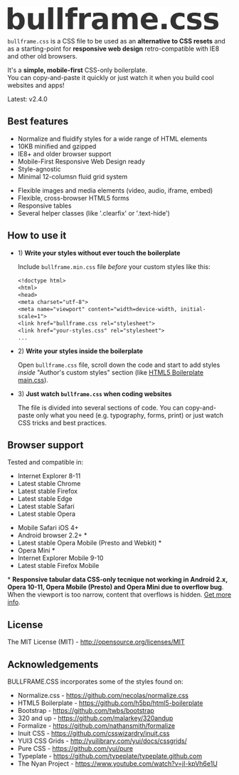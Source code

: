 <img src="docs/img/bullframe-css-logo.png" alt="bullframe.css boilerplate">
<p><code>bullframe.css</code> is a CSS file to be used as an <b>alternative to CSS resets</b> and as a starting-point for <b>responsive web design</b> retro-compatible with IE8 and other old browsers.</p>
<p>It's a <b>simple, mobile-first</b> CSS-only boilerplate.<br>
You can copy-and-paste it quickly or just watch it when you build cool websites and apps!</p>
<span>Latest: v2.4.0</span>


<h2>Best features</h2>
<ul>
  <li>Normalize and fluidify styles for a wide range of HTML elements</li>
  <li>10KB minified and gzipped</li>
  <li>IE8+ and older browser support</li>
  <li>Mobile-First Responsive Web Design ready</li>
  <li>Style-agnostic</li>
  <li>Minimal 12-columsn fluid grid system</li>
</ul>
<ul>
  <li>Flexible images and media elements (video, audio, iframe, embed)</li>
  <li>Flexible, cross-browser HTML5 forms</li>
  <li>Responsive tables</li>
  <li>Several helper classes (like '.clearfix' or '.text-hide')</li>
</ul>

<h2>How to use it</h2>
<ul>
  <li>
    <p>1) <b>Write your styles without ever touch the boilerplate</b></p>
    <p>Include <code>bullframe.min.css</code> file <i>before</i> your custom styles like this:</p>
<pre><code>&lt;!doctype html&gt;
&lt;html&gt;
&lt;head&gt;
&lt;meta charset="utf-8"&gt;
&lt;meta name=&quot;viewport&quot; content=&quot;width=device-width, initial-scale=1&quot;&gt;
&lt;link href="bullframe.css rel="stylesheet"&gt;
&lt;link href="your-styles.css" rel="stylesheet"&gt;
...</code></pre>
  </li>
</ul>
<ul>
  <li>
    <p>2) <b>Write your styles inside the boilerplate</b></p>
  <p>Open <code>bullframe.css</code> file, scroll down the code and start to add styles <i>inside</i>
"Author's custom styles" section (like <a href="https://github.com/h5bp/html5-boilerplate/blob/b83ce3b1b42157f8c817a62b4d353415e25c3af4/css/main.css#l-92-110" title="HTML5 Boilerplate main.css">HTML5 Boilerplate main.css</a>).</p>
  </li>
</ul>
<ul>
  <li>
    <p>3) <b>Just watch <code>bullframe.css</code> when coding websites</b></p>
  <p>The file is divided into several sections of code. You can copy-and-paste only what you need (e.g. typography, forms, print) or just watch CSS tricks and best practices.</p>
  </li>
</ul>


<h2>Browser support</h2>
Tested and compatible in:
<ul>
  <li>Internet Explorer 8-11</li>
  <li>Latest stable Chrome</li>
  <li>Latest stable Firefox</li>
  <li>Latest stable Edge</li>
  <li>Latest stable Safari</li>
  <li>Latest stable Opera</li>
</ul>
<ul>
  <li>Mobile Safari iOS 4+</li>
  <li>Android browser 2.2+ *</li>
  <li>Latest stable Opera Mobile (Presto and Webkit) *</li>
  <li>Opera Mini *</li>
  <li>Internet Explorer Mobile 9-10</li>
  <li>Latest stable Firefox Mobile</li>
</ul>
<p>* <b>Responsive tabular data CSS-only tecnique not working in Android 2.x, Opera 10-11, Opera Mobile (Presto) and Opera Mini due to overflow bug</b>. When the viewport is too narrow, content that overflows is hidden. <a href="http://barrow.io/overflow-scrolling" title="overflow scrolling">Get more info</a>.</p>


<h2>License</h2>
<p>The MIT License (MIT) - <a href="http://opensource.org/licenses/MIT" title="The MIT License">http://opensource.org/licenses/MIT</a></p>


<h2>Acknowledgements</h2>
BULLFRAME.CSS incorporates some of the styles found on:
<ul>
  <li>Normalize.css - <a href="https://github.com/necolas/normalize.css" title="">https://github.com/necolas/normalize.css</a></li>
  <li>HTML5 Boilerplate - <a href="https://github.com/h5bp/html5-boilerplate" title="">https://github.com/h5bp/html5-boilerplate</a></li>
  <li>Bootstrap - <a href="https://github.com/twbs/bootstrap" title="">https://github.com/twbs/bootstrap</a></li>
  <li>320 and up - <a href="https://github.com/malarkey/320andup" title="">https://github.com/malarkey/320andup</a></li>
  <li>Formalize - <a href="https://github.com/nathansmith/formalize" title="">https://github.com/nathansmith/formalize</a></li>
  <li>Inuit CSS - <a href="https://github.com/csswizardry/inuit.css" title="">https://github.com/csswizardry/inuit.css</a></li>
  <li>YUI3 CSS Grids - <a href="http://yuilibrary.com/yui/docs/cssgrids/" title="">http://yuilibrary.com/yui/docs/cssgrids/</a></li>
  <li>Pure CSS - <a href="https://github.com/yui/pure" title="">https://github.com/yui/pure</a></li>
  <li>Typeplate - <a href="https://github.com/typeplate/typeplate.github.com" title="">https://github.com/typeplate/typeplate.github.com</a></li>
  <li>The Nyan Project - <a href="http://www.youtube.com/watch?v=jI-kpVh6e1U" title="">https://www.youtube.com/watch?v=jI-kpVh6e1U</a></li>
</ul>
